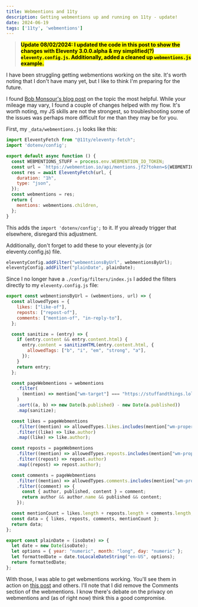 ```yaml
---
title: Webmentions and 11ty
description: Getting webmentions up and running on 11ty - update!
date: 2024-06-19
tags: ['11ty', 'webmentions']
---
```

> <mark class="highlight">**Update 08/02/2024: I updated the code in this post to show the changes with Eleventy 3.0.0.alpha & my simplified(?) `eleventy.config.js`. Additionally, added a cleaned up `webmentions.js` example.**</mark>

I have been struggling getting webmentions working on the site. It's worth noting that I don't have many yet, but I like to think I'm preparing for the future.

I found [Bob Monsour's blog post](https://www.bobmonsour.com/posts/adding-webmentions-to-my-site/) on the topic the most helpful. While your mileage may vary, I found a couple of changes helped with my flow. It's worth noting, my JS skills are not the strongest, so troubleshooting some of the issues was perhaps more difficult for me than they may be for you.

First, my `_data/webmentions.js` looks like this:

```js
import EleventyFetch from "@11ty/eleventy-fetch";
import 'dotenv/config';

export default async function () {
  const WEBMENTIONS_STUFF = process.env.WEBMENTION_IO_TOKEN;
  const url = `https://webmention.io/api/mentions.jf2?token=${WEBMENTIONS_STUFF}&per-page=900`;
  const res = await EleventyFetch(url, {
    duration: "1h",
    type: "json",
  });
  const webmentions = res;
  return {
    mentions: webmentions.children,
  };
}
```
This adds the `import 'dotenv/config';` to it. If you already trigger that elsewhere, disregard this adjustment.

Additionally, don't forget to add these to your eleventy.js (or eleventy.config.js) file.
```js
eleventyConfig.addFilter("webmentionsByUrl", webmentionsByUrl);
eleventyConfig.addFilter("plainDate", plainDate);
```

Since I no longer have a `./config/filters/index.js` I added the filters directly to my `eleventy.config.js` file:

```js
export const webmentionsByUrl = (webmentions, url) => {
  const allowedTypes = {
    likes: ["like-of"],
    reposts: ["repost-of"],
    comments: ["mention-of", "in-reply-to"],
  };

  const sanitize = (entry) => {
    if (entry.content && entry.content.html) {
      entry.content = sanitizeHTML(entry.content.html, {
        allowedTags: ["b", "i", "em", "strong", "a"],
      });
    }
    return entry;
  };

  const pageWebmentions = webmentions
    .filter(
      (mention) => mention["wm-target"] === "https://stuffandthings.lol" + url
    )
    .sort((a, b) => new Date(b.published) - new Date(a.published))
    .map(sanitize);

  const likes = pageWebmentions
    .filter((mention) => allowedTypes.likes.includes(mention["wm-property"]))
    .filter((like) => like.author)
    .map((like) => like.author);

  const reposts = pageWebmentions
    .filter((mention) => allowedTypes.reposts.includes(mention["wm-property"]))
    .filter((repost) => repost.author)
    .map((repost) => repost.author);

  const comments = pageWebmentions
    .filter((mention) => allowedTypes.comments.includes(mention["wm-property"]))
    .filter((comment) => {
      const { author, published, content } = comment;
      return author && author.name && published && content;
    });

  const mentionCount = likes.length + reposts.length + comments.length;
  const data = { likes, reposts, comments, mentionCount };
  return data;
};

export const plainDate = (isoDate) => {
  let date = new Date(isoDate);
  let options = { year: "numeric", month: "long", day: "numeric" };
  let formattedDate = date.toLocaleDateString("en-US", options);
  return formattedDate;
};
```

With those, I was able to get webmentions working. You'll see them in action on [this post](https://stuffandthings.lol/2024-06-09_site_updates/) and others. I'll note that I did remove the Comments section of the webmentions. I know there's debate on the privacy on webmentions and (as of right now) think this a good compromise.